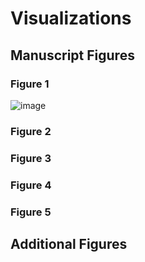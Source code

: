 # Visualizations

## Manuscript Figures 

### Figure 1
![image](https://github.com/Prevalence-Project/Visualizations/assets/52983514/7323c617-8d0a-474c-a9fa-e5701ac956d0)

### Figure 2

### Figure 3

### Figure 4

### Figure 5

## Additional Figures
